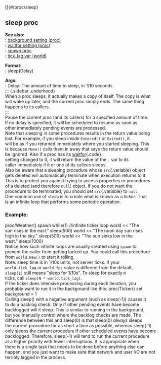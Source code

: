 []{#/proc/sleep}    
## sleep proc    
**See also:**    
:   [background setting (proc)](/ref/proc/set/background/background.md)    
:   [waitfor setting (proc)](/ref/proc/set/waitfor/waitfor.md)    
:   [spawn proc](/ref/proc/spawn/spawn.md)    
:   [tick_lag var (world)](/ref/world/var/tick_lag/tick_lag.md)    
<!-- -->    
**Format:**    
:   sleep(Delay)    
<!-- -->    
**Args:**    
:   Delay: The amount of time to sleep, in 1/10 seconds.    
::: {.sidebar .underhood}    
When a proc sleeps, it actually makes a copy of itself. The copy is what    
will wake up later, and the current proc simply ends. The same thing    
happens to its callers.    
:::    
Pause the current proc (and its callers) for a specified amount of time.    
If no delay is specified, it will be scheduled to resume as soon as    
other immediately pending events are processed.    
Note that sleeping in some procedures results in the return value being    
lost. For example, if you sleep inside `Entered()` or `Exited()`, it    
will be as if you returned immediately where you started sleeping. This    
is because `Move()` calls them in away that says the return value should    
be ignored. Also if a proc has its [waitfor](/ref/proc/set/waitfor/waitfor.md){.code}    
setting changed to 0, it will return the value of the `.` var to its    
caller immediately if it or one of its callees sleeps.    
Also be aware that a sleeping procedure whose `src`{.variable} object    
gets deleted will automatically terminate when execution returns to it.    
This is to protect you against trying to access properties or procedures    
of a deleted (and therefore `null`) object. If you do not want the    
procedure to be terminated, you should set `src`{.variable} to `null`.    
One common use of `sleep` is to create what is known as a *ticker*. That    
is an infinite loop that performs some periodic operation.    
### Example:    
proc/Weather() spawn while(1) //infinite ticker loop world \<\< \"The    
sun rises in the east.\" sleep(500) world \<\< \"The noon day sun rises    
high in the sky.\" sleep(500) world \<\< \"The sun sinks low in the    
west.\" sleep(1000)    
Notice how such infinite loops are usually created using `spawn` to    
prevent the caller from getting locked up. You could call this procedure    
from `world.New()` to start it rolling.    
Note: sleep time is in 1/10s units, not server ticks. If your    
`world.tick_lag` or `world.fps` value is different from the default,    
`sleep(1)` still means \"sleep for 1/10s\". To sleep for exactly `N`    
ticks, call `sleep(N * world.tick_lag)`.    
If the ticker does intensive processing during each iteration, you    
probably want to run it in the background like this: proc/Ticker() set    
background = 1    
Calling sleep() with a negative argument (such as sleep(-1)) causes it    
to do a backlog check. Only if other pending events have become    
backlogged will it sleep. This is similar to running in the background,    
but you manually control where the backlog checks are made. The    
difference between this and sleep(0) is that sleep(0) *always* sleeps    
the current procedure for as short a time as possible, whereas sleep(-1)    
only sleeps the current procedure if other scheduled events have become    
backlogged. Therefore, sleep(-1) will tend to run the current procedure    
at a higher priority with fewer interruptions. It is appropriate when    
there is a single task that needs to be done before anything else can    
happen, and you just want to make sure that network and user I/O are not    
terribly lagged in the process.  